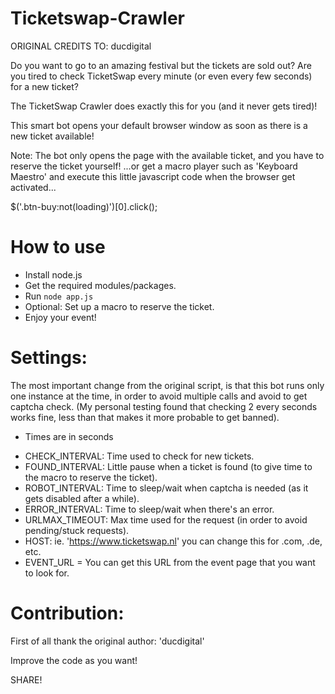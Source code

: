 # Ticketswap-Crawler
ORIGINAL CREDITS TO: ducdigital

Do you want to go to an amazing festival but the tickets are sold out?
Are you tired to check TicketSwap every minute (or even every few seconds) for a new ticket?

The TicketSwap Crawler does exactly this for you (and it never gets tired)!

This smart bot opens your default browser window as soon as there is a new ticket available!

Note: The bot only opens the page with the available ticket, and you have to reserve the ticket yourself!
...or get a macro player such as 'Keyboard Maestro' and execute this little javascript code when the browser get activated... 

$('.btn-buy:not(loading)')[0].click();

# How to use

- Install node.js
- Get the required modules/packages.
- Run `node app.js`
- Optional: Set up a macro to reserve the ticket.
- Enjoy your event!

# Settings:

The most important change from the original script, is that this bot runs only one instance at the time, in order to avoid multiple calls and avoid to get captcha check. (My personal testing found that checking 2 every seconds works fine, less than that makes it more probable to get banned).

* Times are in seconds

- CHECK_INTERVAL: Time used to check for new tickets.
- FOUND_INTERVAL: Little pause when a ticket is found (to give time to the macro to reserve the ticket).
- ROBOT_INTERVAL: Time to sleep/wait when captcha is needed (as it gets disabled after a while).
- ERROR_INTERVAL: Time to sleep/wait when there's an error.
- URLMAX_TIMEOUT: Max time used for the request (in order to avoid pending/stuck requests).
- HOST: ie. 'https://www.ticketswap.nl' you can change this for .com, .de, etc.
- EVENT_URL = You can get this URL from the event page that you want to look for. 

# Contribution:

First of all thank the original author: 'ducdigital'

Improve the code as you want!

SHARE!
